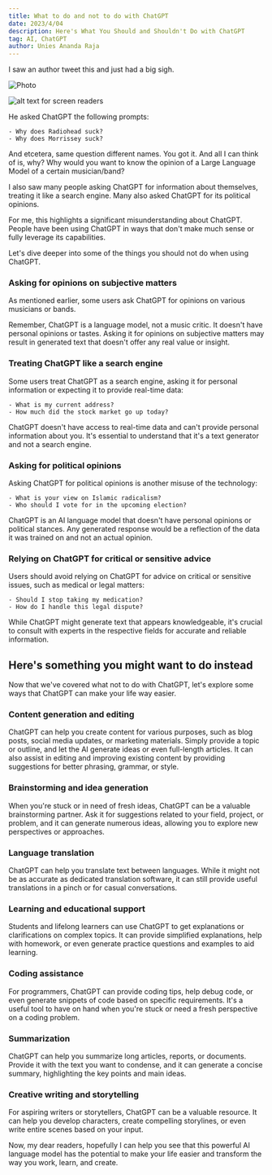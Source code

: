 ```yaml
---
title: What to do and not to do with ChatGPT
date: 2023/4/04
description: Here's What You Should and Shouldn't Do with ChatGPT
tag: AI, ChatGPT
author: Unies Ananda Raja
---
```


I saw an author tweet this and just had a big sigh.

<Image
  src="/images/mekitron.png"
  alt="Photo"
  width={100}
  height={100}
  priority
  className="next-image"
/>

![alt text for screen readers](/images/mekitron.png "Tweet")

He asked ChatGPT the following prompts:

```
- Why does Radiohead suck?
- Why does Morrissey suck?
```

And etcetera, same question different names. You got it. And all I can think of is, why? Why would you want to know the opinion of a Large Language Model of a certain musician/band? 

I also saw many people asking ChatGPT for information about themselves, treating it like a search engine. Many also asked ChatGPT for its political opinions.

For me, this highlights a significant misunderstanding about ChatGPT. People have been using ChatGPT in ways that don't make much sense or fully leverage its capabilities.

Let's dive deeper into some of the things you should not do when using ChatGPT.

### Asking for opinions on subjective matters
As mentioned earlier, some users ask ChatGPT for opinions on various musicians or bands.

Remember, ChatGPT is a language model, not a music critic. It doesn't have personal opinions or tastes. Asking it for opinions on subjective matters may result in generated text that doesn't offer any real value or insight.

### Treating ChatGPT like a search engine
Some users treat ChatGPT as a search engine, asking it for personal information or expecting it to provide real-time data:

```
- What is my current address?
- How much did the stock market go up today?
```

ChatGPT doesn't have access to real-time data and can't provide personal information about you. It's essential to understand that it's a text generator and not a search engine.

### Asking for political opinions
Asking ChatGPT for political opinions is another misuse of the technology:

```
- What is your view on Islamic radicalism?
- Who should I vote for in the upcoming election?
```

ChatGPT is an AI language model that doesn't have personal opinions or political stances. Any generated response would be a reflection of the data it was trained on and not an actual opinion.

### Relying on ChatGPT for critical or sensitive advice
Users should avoid relying on ChatGPT for advice on critical or sensitive issues, such as medical or legal matters:

```
- Should I stop taking my medication?
- How do I handle this legal dispute?
```

While ChatGPT might generate text that appears knowledgeable, it's crucial to consult with experts in the respective fields for accurate and reliable information.

## Here's something you might want to do instead

Now that we've covered what not to do with ChatGPT, let's explore some ways that ChatGPT can make your life way easier.

### Content generation and editing
ChatGPT can help you create content for various purposes, such as blog posts, social media updates, or marketing materials. Simply provide a topic or outline, and let the AI generate ideas or even full-length articles. It can also assist in editing and improving existing content by providing suggestions for better phrasing, grammar, or style.

### Brainstorming and idea generation
When you're stuck or in need of fresh ideas, ChatGPT can be a valuable brainstorming partner. Ask it for suggestions related to your field, project, or problem, and it can generate numerous ideas, allowing you to explore new perspectives or approaches.

### Language translation
ChatGPT can help you translate text between languages. While it might not be as accurate as dedicated translation software, it can still provide useful translations in a pinch or for casual conversations.

### Learning and educational support
Students and lifelong learners can use ChatGPT to get explanations or clarifications on complex topics. It can provide simplified explanations, help with homework, or even generate practice questions and examples to aid learning.

### Coding assistance
For programmers, ChatGPT can provide coding tips, help debug code, or even generate snippets of code based on specific requirements. It's a useful tool to have on hand when you're stuck or need a fresh perspective on a coding problem.

### Summarization
ChatGPT can help you summarize long articles, reports, or documents. Provide it with the text you want to condense, and it can generate a concise summary, highlighting the key points and main ideas.

### Creative writing and storytelling
For aspiring writers or storytellers, ChatGPT can be a valuable resource. It can help you develop characters, create compelling storylines, or even write entire scenes based on your input.

Now, my dear readers, hopefully I can help you see that this powerful AI language model has the potential to make your life easier and transform the way you work, learn, and create.
